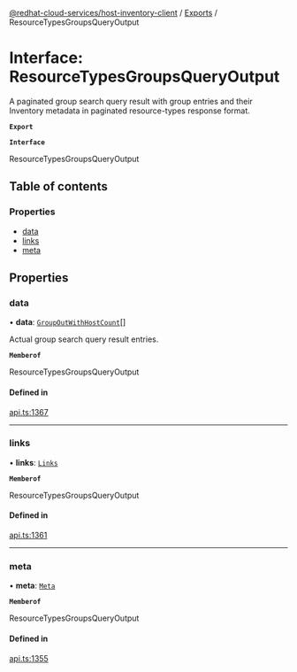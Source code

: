 [@redhat-cloud-services/host-inventory-client](../README.md) / [Exports](../modules.md) / ResourceTypesGroupsQueryOutput

# Interface: ResourceTypesGroupsQueryOutput

A paginated group search query result with group entries and their Inventory metadata in paginated resource-types response format.

**`Export`**

**`Interface`**

ResourceTypesGroupsQueryOutput

## Table of contents

### Properties

- [data](ResourceTypesGroupsQueryOutput.md#data)
- [links](ResourceTypesGroupsQueryOutput.md#links)
- [meta](ResourceTypesGroupsQueryOutput.md#meta)

## Properties

### data

• **data**: [`GroupOutWithHostCount`](GroupOutWithHostCount.md)[]

Actual group search query result entries.

**`Memberof`**

ResourceTypesGroupsQueryOutput

#### Defined in

[api.ts:1367](https://github.com/RedHatInsights/javascript-clients/blob/master/packages/host-inventory/api.ts#L1367)

___

### links

• **links**: [`Links`](Links.md)

**`Memberof`**

ResourceTypesGroupsQueryOutput

#### Defined in

[api.ts:1361](https://github.com/RedHatInsights/javascript-clients/blob/master/packages/host-inventory/api.ts#L1361)

___

### meta

• **meta**: [`Meta`](Meta.md)

**`Memberof`**

ResourceTypesGroupsQueryOutput

#### Defined in

[api.ts:1355](https://github.com/RedHatInsights/javascript-clients/blob/master/packages/host-inventory/api.ts#L1355)
